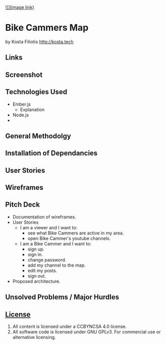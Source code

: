 [![](image link)](https://generalassemb.ly/education/web-development-immersive)

# Bike Cammers Map
by Kosta Filiotis
http://kosta.tech

## Links

## Screenshot

## Technologies Used

- Ember.js
  - Explanation
- Node.js
-

## General Methodolgy

## Installation of Dependancies

## User Stories

## Wireframes

## Pitch Deck
- Documentation of wireframes.
- User Stories
  - I am a viewer and I want to:
    - see what Bike Cammers are active in my area.
    - open Bike Cammer's youtube channels.
  - I am a Bike Cammer and I want to:
    - sign up.
    - sign in.
    - change password.
    - add my channel to the map.
    - edit my posts.
    - sign out.
- Proposed architecture.


## Unsolved Problems / Major Hurdles

## [License](LICENSE)

1.  All content is licensed under a CC­BY­NC­SA 4.0 license.
1.  All software code is licensed under GNU GPLv3. For commercial use or
    alternative licensing.

